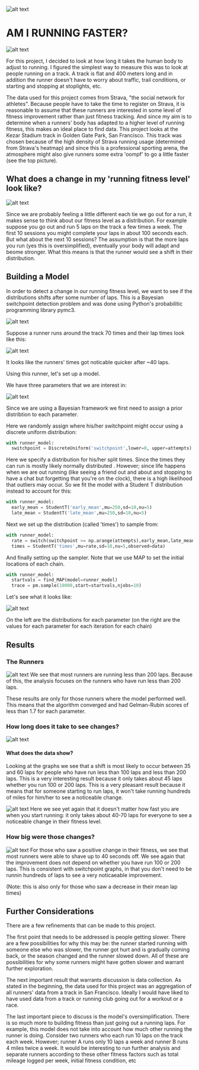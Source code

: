 ![alt text](https://github.com/amc5dg/Run-Faster/blob/master/images/kezar.jpg "Picture of Kezar Stadium")


# AM I RUNNING FASTER?

![alt text](https://github.com/amc5dg/Run-Faster/blob/master/images/Usain-Bolt3.jpg "Running Really Fast") 

For this project, I decided to look at how long it takes the human body to adjust to running. I figured the simplest way to measure this was to look at people running on a track. A track is flat and 400 meters long and in addition the runner doesn't have to worry about traffic, trail conditions, or starting and stopping at stoplights, etc.

The data used for this project comes from Strava, "the social network for athletes". Because people have to take the time to register on Strava, it is reasonable to assume that these runners are interested in some level of fitness improvement rather than just fitness tracking. And since my aim is to determine when a runners' body has adapted to a higher level of running fitness, this makes an ideal place to find data. This project looks at the Kezar Stadium track in Golden Gate Park, San Francisco. This track was chosen because of the high density of Strava running usage (determined from Strava's heatmap) and since this is a professional sporting arena, the atmosphere might also give runners some extra 'oompf' to go a little faster (see the top picture). 

## What does a change in my 'running fitness level' look like?

![alt text](https://github.com/amc5dg/Run-Faster/blob/master/images/out%2Bof%2Bshape%2Bfunny.jpeg "Picture of Minion going to gym")

Since we are probably feeling a little different each tie we go out for a run, it makes sense to think about our fitness level as a distribution. For example suppose you go out and run 5 laps on the track a few times a week. The first 10 sessions you might complete your laps in about 100 seconds each. But what about the next 10 sessions? The assumption is that the more laps you run (yes this is oversimplified), eventually your body will adapt and beome stronger. What this means is that the runner would see a shift in their distribution. 

## Building a Model     

In order to detect a change in our running fitness level, we want to see if the distributions shifts after some number of laps. This is a Bayesian switchpoint detection problem and was done using Python's probabilitic programming library pymc3.

![alt text](https://github.com/amc5dg/Run-Faster/blob/master/images/pymc3.png "pymc3 logo")

Suppose a runner runs around the track 70 times and their lap times look like this:

![alt text](https://github.com/amc5dg/Run-Faster/blob/master/images/data_sim.png "sample data")

It looks like the runners' times got noticable quicker after ~40 laps.

Using this runner, let's set up a model.

We have three parameters that we are interest in:

![alt text](https://github.com/amc5dg/Run-Faster/blob/master/images/CodeCogsEqn%20(2).gif "equation 1")

Since we are using a Bayesian framework we first need to assign a prior distribtion to each parameter.

Here we randomly assign where his/her switchpoint might occur using a discrete uniform distribution:

```python
with runner_model:
  switchpoint = DiscreteUniform('switchpoint',lower=0, upper=attempts)
```

Here we specify a distribution for his/her split times. Since the times they can run is mostly likely normally distributed . However; since life happens when we are out running (like seeing a friend out and about and stopping to have a chat but forgetting that you're on the clock), there is a high likelihood that outliers may occur. So we fit the model with a Student T distribution instead to account for this:

```python
with runner_model:  
  early_mean = StudentT('early_mean',mu=250,sd=10,nu=5)
  late_mean = StudentT('late_mean',mu=250,sd=10,nu=5)
```

Next we set up the distribution (called 'times') to sample from:

```python
with runner_model: 
  rate = switch(switchpoint >= np.arange(attempts),early_mean,late_mean)
  times = StudentT('times',mu=rate,sd=10,nu=5,observed=data)
```
And finally setting up the sampler. Note that we use MAP to set the initial locations of each chain.

```python
with runner_model:
  startvals = find_MAP(model=runner_model)
  trace = pm.sample(10000,start=startvals,njobs=10)
  ```

Let's see what it looks like:

![alt text](https://github.com/amc5dg/Run-Faster/blob/master/images/data_sim_tr.png "sample traceplot")

On the left are the distributions for each parameter (on the right are the values for each parameter for each iteration for each chain)

## Results

### The Runners

![alt text](https://github.com/amc5dg/Run-Faster/blob/master/images/intro_plot.png "Introduction Graphs")
We see that most runners are running less than 200 laps. Because of this, the analysis focuses on the runners who have run less than 200 laps. 

These results are only for those runners where the model performed well. This means that the algorithm converged and had Gelman-Rubin scores of less than 1.7 for each parameter.

### How long does it take to see changes?

![alt text](https://github.com/amc5dg/Run-Faster/blob/master/images/switchpoints.png "Switchpoints")

#### What does the data show?
Looking at the graphs we see that a shift is most likely to occur between 35 and 60 laps for people who have run less than 100 laps and less than 200 laps. This is a very interesting result because it only takes about 45 laps whether you run 100 or 200 laps. This is a very pleasant result because it means that for someone starting to run laps, it won't take running hundreds of miles for him/her to see a noticeable change.

![alt text](https://github.com/amc5dg/Run-Faster/blob/master/images/fastslowswitchpoint.png "fast vs slow switchpoints")
Here we see yet again that it doesn't matter how fast you are when you start running: it only takes about 40-70 laps for everyone to see a noticeable change in their fitness level.

### How big were those changes?

![alt text](https://github.com/amc5dg/Run-Faster/blob/master/images/howmuchfaster.png "Faster")
For those who saw a positive change in their fitness, we see that most runners were able to shave up to 40 seconds off. We see again that the improvement does not depend on whether you have run 100 or 200 laps. This is consistent with switchpoint graphs, in that you don't need to be runnin hundreds of laps to see a very noticaeable improvement.  

(Note: this is also only for those who saw a decrease in their mean lap times)

## Further Considerations

There are a few refinements that can be made to this project.  

The first point that needs to be addressed is people getting slower. There are a few possibilities for why this may be: the runner started running with someone else who was slower, the runner got hurt and is gradually coming back, or the season changed and the runner slowed down. All of these are possibilities for why some runners might have gotten slower and warrant further exploration.

The next important result that warrants discussion is data collection. As stated in the beginning, the data used for this project was an aggregation of all runners' data from a track in San Francisco. Ideally I would have liked to have used data from a track or running club going out for a workout or a race.

The last important piece to discuss is the model's oversimplification. There is so much more to building fitness than just going out a running laps. For example, this model does not take into account how much other running the runner is doing. Consider two runners who each run 10 laps on the track each week. However; runner A runs only 10 laps a week and runner B runs 4 miles twice a week. It would be interesting to run further analysis and separate runners according to these other fitness factors such as total mileage logged per week, initial fitness condition, etc 

